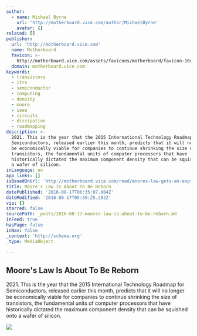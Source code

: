 ```yaml
---
author:
  - name: Michael Byrne
    url: 'http://motherboard.vice.com/author/MichaelByrne'
    avatar: {}
related: []
publisher:
  url: 'http://motherboard.vice.com'
  name: Motherboard
  favicon: >-
    http://motherboard.vice.com/assets/favicons/motherboard/favicon-16x16.png?v20160720101513
  domain: motherboard.vice.com
keywords:
  - transistors
  - itrs
  - semiconductor
  - computing
  - density
  - moore
  - ieee
  - circuits
  - dissipation
  - roadmapping
description: >-
  2021. This is the year that the 2015 International Technology Roadmap for
  Semiconductors, released earlier this month, predicts that it will no longer
  be economically viable for companies to continue shrinking the size of
  transistors, the fundamental units of computer processors that have
  historically dictated the maximum component density that can be squished onto
  a wafer of silicon.
inLanguage: en
app_links: []
isBasedOnUrl: 'http://motherboard.vice.com/read/moores-law-gets-an-expiration-date'
title: Moore's Law Is About To Be Reborn
datePublished: '2016-08-17T06:35:07.004Z'
dateModified: '2016-08-17T05:59:25.282Z'
via: {}
starred: false
sourcePath: _posts/2016-08-17-moores-law-is-about-to-be-reborn.md
inFeed: true
hasPage: false
inNav: false
_context: 'http://schema.org'
_type: MediaObject

---
```

<article style=""><h1>Moore's Law Is About To Be Reborn</h1><p>2021. This is the year that the 2015 International Technology Roadmap for Semiconductors, released earlier this month, predicts that it will no longer be economically viable for companies to continue shrinking the size of transistors, the fundamental units of computer processors that have historically dictated the maximum component density that can be squished onto a wafer of silicon.</p><img src="http://motherboard-images.vice.com/content-images/article/35936/1469341535321973.jpg" /></article>